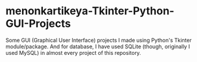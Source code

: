 # menonkartikeya-Tkinter-Python-GUI-Projects

Some GUI (Graphical User Interface) projects I made using Python's Tkinter module/package.
And for database, I have used SQLite (though, originally I used MySQL) in almost every project of this repository.
